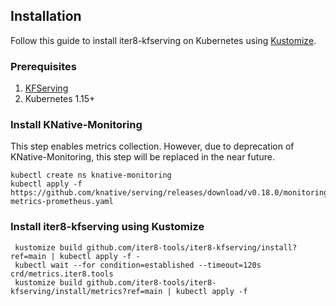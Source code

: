 ## Installation
Follow this guide to install iter8-kfserving on Kubernetes using [Kustomize](https://kubectl.docs.kubernetes.io/installation/kustomize/).

### Prerequisites
1. [KFServing](https://github.com/kubeflow/kfserving)
2. Kubernetes 1.15+

### Install KNative-Monitoring
This step enables metrics collection. However, due to deprecation of KNative-Monitoring, this step will be replaced in the near future.
```
kubectl create ns knative-monitoring
kubectl apply -f https://github.com/knative/serving/releases/download/v0.18.0/monitoring-metrics-prometheus.yaml
```

### Install iter8-kfserving using Kustomize
```
 kustomize build github.com/iter8-tools/iter8-kfserving/install?ref=main | kubectl apply -f -
 kubectl wait --for condition=established --timeout=120s crd/metrics.iter8.tools
 kustomize build github.com/iter8-tools/iter8-kfserving/install/metrics?ref=main | kubectl apply -f
```